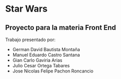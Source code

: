 # Star Wars
## Proyecto para la materia Front End

Trabajo presentado por:
* German David Bautista Montaña
* Manuel Eduardo Castro Santana
* Gian Carlo Gaviria Arias
* Julio Cesar Ortega Tabares
* Jose Nicolas Felipe Pachon Roncancio
